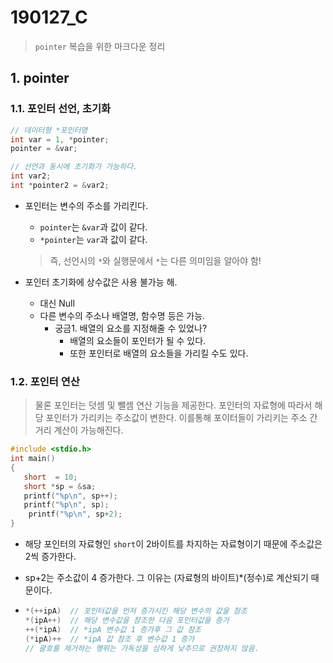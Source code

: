 # 190127_C

> `pointer` 복습을 위한 마크다운 정리

## 1. pointer

### 1.1. 포인터 선언, 초기화

```c
// 데이터형 *포인터명
int var = 1, *pointer;
pointer = &var;

// 선언과 동시에 초기화가 가능하다.
int var2;
int *pointer2 = &var2;
```

- 포인터는 변수의 주소를 가리킨다.

  - `pointer`는 `&var`과 값이 같다.
  - `*pointer`는 `var`과 값이 같다.

  > 즉, 선언시의 `*`와 실행문에서 `*`는 다른 의미임을 알아야 함!

- 포인터 초기화에 상수값은 사용 불가능 해.
  - 대신 Null
  - 다른 변수의 주소나 배열명, 함수명 등은 가능.
    - 궁금1. 배열의 요소를 지정해줄 수 있었나?
      - 배열의 요소들이 포인터가 될 수 있다.
      - 또한 포인터로 배열의 요소들을 가리킬 수도 있다.

### 1.2. 포인터 연산

> 물론 포인터는 덧셈 및 뺄셈 연산 기능을 제공한다. 포인터의 자료형에 따라서 해당 포인터가 가리키는 주소값이 변한다. 이를통해 포이터들이 가리키는 주소 간 거리 계산이 가능해진다.

```c
#include <stdio.h>
int main()
{
   short  = 10;
   short *sp = &sa;
   printf("%p\n", sp++);
   printf("%p\n", sp);
    printf("%p\n", sp+2);
}
```

- 해당 포인터의 자료형인 `short`이 2바이트를 차지하는 자료형이기 때문에 주소값은 2씩 증가한다.

- sp+2는 주소값이 4 증가한다. 그 이유는 (자료형의 바이트)*(정수)로 계산되기 때문이다.

- ```c
  *(++ipA)  // 포인터값을 먼저 증가시킨 해당 변수의 값을 참조
  *(ipA++)  // 해당 변수값을 참조한 다음 포인터값을 증가
  ++(*ipA)  // *ipA 변수값 1 증가후 그 값 참조
  (*ipA)++  // *ipA 값 참조 후 변수값 1 증가
  // 괄호를 제거하는 행위는 가독성을 심하게 낮추므로 권장하지 않음.
  ```